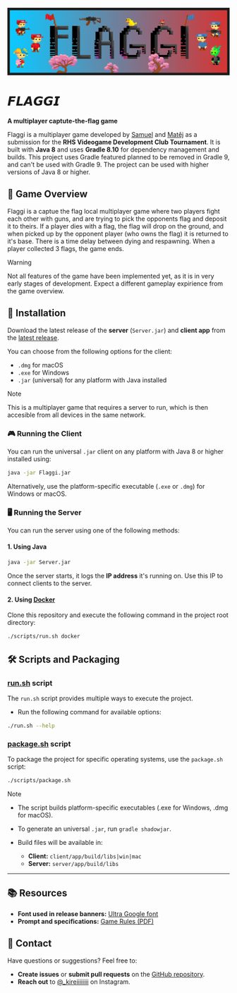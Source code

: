 ![Repository Header](./public/banner.png)

# 𝙁𝙇𝘼𝙂𝙂𝙄 

**A multiplayer captute-the-flag game**

Flaggi is a multiplayer game developed by [Samuel](https://github.com/Snapshot20) and [Matěj](https://github.com/kireiiiiiiii) as a submission for the **RHS Videogame Development Club Tournament**. It is built with **Java 8** and uses **Gradle 8.10** for dependency management and builds. This project uses Gradle featured planned to be removed in Gradle 9, and can't be used with Gradle 9. The project can be used with higher versions of Java 8 or higher.

## 📖 Game Overview

Flaggi is a captue the flag local multiplayer game where two players fight each other with guns, and are trying to pick the opponents flag and deposit it to theirs. If a player dies with a flag, the flag will drop on the ground, and when picked up by the opponent player (who owns the flag) it is returned to it's base. There is a time delay between dying and respawning. When a player collected 3 flags, the game ends.

> [!WARNING]
> Not all features of the game have been implemented yet, as it is in very early stages of development.
> Expect a different gameplay expirience from the game overview.

## 🚀 Installation

Download the latest release of the **server** (`Server.jar`) and **client app** from the [latest release](https://github.com/kireiiiiiiii/flaggi/releases/latest).

You can choose from the following options for the client:

-   `.dmg` for macOS
-   `.exe` for Windows
-   `.jar` (universal) for any platform with Java installed

> [!NOTE]
> This is a multiplayer game that requires a server to run, which is then accesible from all devices in the same network.

### 🎮 Running the Client

You can run the universal `.jar` client on any platform with Java 8 or higher installed using:

```bash
java -jar Flaggi.jar
```

Alternatively, use the platform-specific executable (`.exe` or `.dmg`) for Windows or macOS.

### 🖥️ Running the Server

You can run the server using one of the following methods:

#### **1. Using Java**

```bash
java -jar Server.jar
```

Once the server starts, it logs the **IP address** it's running on. Use this IP to connect clients to the server.

#### **2. Using [Docker](docker.com)**

Clone this repository and execute the following command in the project root directory:

```bash
./scripts/run.sh docker
```

## 🛠️ Scripts and Packaging

### **[run.sh](./scripts/run.sh) script**

The `run.sh` script provides multiple ways to execute the project.

-   Run the following command for available options:

```bash
./run.sh --help
```

### **[package.sh](./scripts/package.sh) script**

To package the project for specific operating systems, use the `package.sh` script:

```bash
./scripts/package.sh
```

> [!NOTE]
>
> -   The script builds platform-specific executables (.exe for Windows, .dmg for macOS).
> -   To generate an universal `.jar`, run `gradle shadowjar`.
>
> -   Build files will be available in:
>     -   **Client:** `client/app/build/libs|win|mac`
>     -   **Server:** `server/app/build/libs`

---

## 📚 Resources

-   **Font used in release banners:** [Ultra Google font](https://fonts.google.com/specimen/Ultra)
-   **Prompt and specifications:** [Game Rules (PDF)](./public/TTT-game-rules.pdf)

## 💬 Contact

Have questions or suggestions? Feel free to:

-   **Create issues** or **submit pull requests** on the [GitHub repository](https://github.com/kireiiiiiiii/Flaggi).
-   **Reach out** to [@\_kireiiiiiiii](https://www.instagram.com/_kireiiiiiiii) on Instagram.
